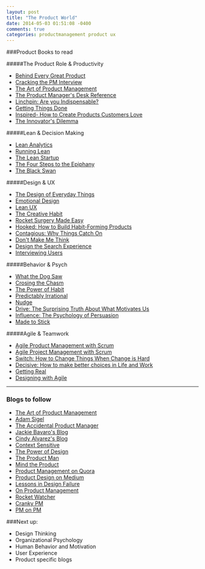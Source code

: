 ```yaml
---
layout: post
title: "The Product World"
date: 2014-05-03 01:51:08 -0400
comments: true
categories: productmanagement product ux 
---
```


###Product Books to read

#####The Product Role & Productivity
* [Behind Every Great Product](http://www.khoslaventures.com/wp-content/uploads/2012/02/productmanager.pdf)
* [Cracking the PM Interview](http://www.amazon.com/Cracking-PM-Interview-Product-Technology-ebook/dp/B00ISYMUR6/ref=pd_sim_b_2?ie=UTF8&refRID=0FNGAP985BN8XFYSJHZP)
* [The Art of Product Management](http://www.amazon.com/Art-Product-Management-Lessons-Innovator-ebook/dp/B00347AIDA/ref=sr_1_1?s=books&ie=UTF8&qid=1399096826&sr=1-1&keywords=the+art+of+product+management)
* [The Product Manager's Desk Reference](http://www.amazon.com/The-Product-Managers-Desk-Reference-ebook/dp/B001FA0OWI/ref=pd_sim_b_8?ie=UTF8&refRID=0FNGAP985BN8XFYSJHZP)
* [Linchpin: Are you Indispensable?](http://www.amazon.com/Linchpin-Indispensable-career-create-remarkable-ebook/dp/B00354Y9ZU/ref=sr_1_1?s=books&ie=UTF8&qid=1399100131&sr=1-1&keywords=linchpin)
* [Getting Things Done](http://www.amazon.com/gp/product/B000WH7PKY/ref=as_li_ss_tl?ie=UTF8&camp=1789&creative=390957&creativeASIN=B000WH7PKY&linkCode=as2&tag=theartofproma-20)
* [Inspired- How to Create Products Customers Love](http://www.goodreads.com/book/show/3323374.Inspired_How_To_Create_Products_Customers_Love)
* [The Innovator's Dilemma](http://claytonchristensen.com/books/the-innovators-dilemma)

#####Lean & Decision Making
* [Lean Analytics](http://www.amazon.com/Lean-Analytics-Better-Startup-Faster-ebook/dp/B00AG66LTM/ref=pd_sim_kstore_3?ie=UTF8&refRID=1HN6SX1PVNEDCDWQGGEC)
* [Running Lean](http://www.amazon.com/Running-Lean-Iterate-Works-Series-ebook/dp/B006UKFFE0/ref=pd_sim_kstore_5?ie=UTF8&refRID=1HN6SX1PVNEDCDWQGGEC)
* [The Lean Startup](http://theleanstartup.com/book)
* [The Four Steps to the Epiphany](http://www.amazon.com/Four-Steps-Epiphany-Steve-Blank/dp/0989200507?&tag=rnwap-20)
* [The Black Swan](http://www.amazon.com/The-Black-Swan-Improbable-Fragility-ebook/dp/B00139XTG4/ref=r_sim_8)
<!--more--> 

#####Design & UX
* [The Design of Everyday Things](http://www.amazon.com/Design-Everyday-Things-Donald-Norman/dp/0465067107/ref=sr_1_1)
* [Emotional Design](http://www.amazon.com/gp/product/B005GKIYD4/ref=as_li_ss_tl?ie=UTF8&camp=1789&creative=390957&creativeASIN=B005GKIYD4&linkCode=as2&tag=theartofproma-20)
* [Lean UX](http://www.amazon.com/Lean-UX-Applying-Principles-Experience-ebook/dp/B0074KA0A4/ref=pd_sim_kstore_12?ie=UTF8&refRID=1HN6SX1PVNEDCDWQGGEC)
* [The Creative Habit](http://www.amazon.com/gp/product/0743235274?ie=UTF8&tag=theexpeisthep-20&linkCode=as2&camp=1789&creative=390957&creativeASIN=0743235274)
* [Rocket Surgery Made Easy](http://www.amazon.com/Rocket-Surgery-Made-Easy-Do-It-Yourself/dp/0321657292/)
* [Hooked: How to Build Habit-Forming Products](http://www.amazon.com/Hooked-How-Build-Habit-Forming-Products-ebook/dp/B00HJ4A43S/ref=pd_sim_kstore_10?ie=UTF8&refRID=0KZ9WWPWCNHPMAN2KQM2)
* [Contagious: Why Things Catch On](http://www.amazon.com/Contagious-Why-Things-Catch-On-ebook/dp/B008J4GQKW/ref=pd_sim_kstore_13?ie=UTF8&refRID=1KWSFTZ4Z936DVBMQMR3)
* [Don't Make Me Think](http://www.amazon.com/Dont-Make-Me-Think-Usability/dp/0321344758)
* [Design the Search Experience](http://www.amazon.com/gp/product/0123969816/ref=as_li_ss_tl?ie=UTF8&camp=1789&creative=390957&creativeASIN=0123969816&linkCode=as2&tag=uxbo09-20)
* [Interviewing Users](http://rosenfeldmedia.com/books/user-interviews/)

#####Behavior & Psych
* [What the Dog Saw](http://www.amazon.com/gp/product/0316076201?ie=UTF8&camp=213733&creative=393185&creativeASIN=0316076201&linkCode=shr&tag=theartofproma-20)
* [Crosing the Chasm](http://www.amazon.com/gp/product/B000FC119W/ref=as_li_ss_tl?ie=UTF8&camp=1789&creative=390957&creativeASIN=B000FC119W&linkCode=as2&tag=theartofproma-20)
* [The Power of Habit](http://www.amazon.com/The-Power-Habit-What-Business-ebook/dp/B0055PGUYU/ref=pd_sim_b_1?ie=UTF8&refRID=16HKEET6RM6PW0WM77JX)
* [Predictably Irrational](http://www.amazon.com/Predictably-Irrational-Revised-Expanded-Edition-ebook/dp/B002C949KE/ref=zg_bs_154969011_5)
* [Nudge](http://www.amazon.com/Nudge-Improving-Decisions-Health-Happiness/dp/014311526X/)
* [Drive: The Surprising Truth About What Motivates Us](http://www.amazon.com/Drive-Surprising-Truth-About-Motivates/dp/1594484805/)
* [Influence: The Psychology of Persuasion](http://www.amazon.com/Influence-Psychology-Persuasion-Business-Essentials/dp/006124189X/)
* [Made to Stick](http://www.amazon.com/Made-Stick-Ideas-Survive-Others/dp/1400064287/)

#####Agile & Teamwork
* [Agile Product Management with Scrum](http://www.amazon.com/Agile-Product-Management-Scrum-Addison-Wesley-ebook/dp/B003BW0C9I/ref=sr_1_1?s=books&ie=UTF8&qid=1399099270&sr=1-1&keywords=Agile+Product+Management+with+Scrum)
* [Agile Project Management with Scrum](http://www.amazon.com/Agile-Project-Management-Developer-Practices-ebook/dp/B00JDMPOZW/ref=sr_1_1?s=books&ie=UTF8&qid=1399099449&sr=1-1&keywords=Agile+Project+Management+with+Scrum)
* [Switch: How to Change Things When Change is Hard](http://www.amazon.com/gp/product/B0030DHPGQ/ref=as_li_qf_sp_asin_il_tl?ie=UTF8&camp=1789&creative=9325&creativeASIN=B0030DHPGQ&linkCode=as2&tag=adasig-20)
* [Decisive: How to make better choices in Life and Work](http://www.amazon.com/gp/product/0307956393/ref=as_li_qf_sp_asin_il_tl?ie=UTF8&camp=1789&creative=9325&creativeASIN=0307956393&linkCode=as2&tag=adasig-20)
* [Getting Real](https://gettingreal.37signals.com/)
* [Designing with Agile](http://rosenfeldmedia.com/books/agile-experience/)

___
### Blogs to follow
* [The Art of Product Management](http://pmblog.quora.com/)
* [Adam Sigel](http://www.adamdsigel.com/) 
* [The Accidental Product Manager](http://theaccidentalpm.com/)
* [Jackie Bavaro's Blog](http://pmblog.quora.com/)
* [Cindy Alvarez's Blog](http://www.cindyalvarez.com/)
* [Context Sensitive](http://contextsensitive.quora.com/)
* [The Power of Design](http://thepowerofdesign.quora.com/)
* [The Product Man](http://productman.quora.com/)
* [Mind the Product](http://www.mindtheproduct.com/)
* [Product Management on Quora](http://www.quora.com/Product-Management)
* [Product Design on Medium](https://medium.com/product-design/)
* [Lessons in Design Failure](http://ramble.quora.com/)
* [On Product Management](http://onproductmanagement.net/)
* [Rocket Watcher](http://www.rocketwatcher.com/)
* [Cranky PM](http://crankypm.com/)
* [PM on PM](http://www.pmonpm.com/)

###Next up:
* Design Thinking 
* Organizational Psychology
* Human Behavior and Motivation
* User Experience
* Product specific blogs
